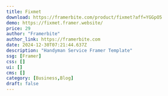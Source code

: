 ```yaml
---
title: Fixmet
download: https://framerbite.com/product/fixmet?aff=YGGpO5
demo: https://fixmet.framer.website/
price: 29
author: "Framerbite"
author_link: https://framerbite.com
date: 2024-12-30T07:21:44.637Z
description: "Handyman Service Framer Template"
ssg: [Framer]
css: []
ui: []
cms: []
category: [Business,Blog]
draft: false
---
```

